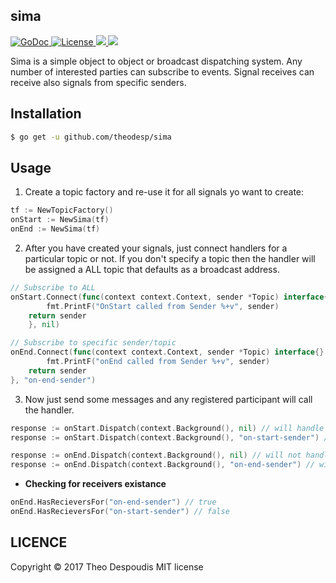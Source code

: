 sima
---
<a href="https://godoc.org/github.com/theodesp/sima">
<img src="https://godoc.org/github.com/theodesp/sima?status.svg" alt="GoDoc">
</a>

<a href="https://opensource.org/licenses/MIT" rel="nofollow">
<img src="https://img.shields.io/github/license/mashape/apistatus.svg" alt="License"/>
</a>

<a href="https://travis-ci.org/theodesp/sima" rel="nofollow">
<img src="https://travis-ci.org/theodesp/sima.svg?branch=master" />
</a>

<a href="https://codecov.io/gh/theodesp/sima">
  <img src="https://codecov.io/gh/theodesp/sima/branch/master/graph/badge.svg" />
</a>

Sima is a simple object to object or broadcast dispatching system. 
Any number of interested parties can subscribe to events. 
Signal receives can receive also signals from specific senders.

## Installation
```bash
$ go get -u github.com/theodesp/sima
```

## Usage
1. Create a topic factory and re-use it for all signals yo want to create:

```go
tf := NewTopicFactory()
onStart := NewSima(tf)
onEnd := NewSima(tf)
```

2. After you have created your signals, just connect handlers for a particular topic or not. If you don't specify a topic then the handler will be assigned a ALL topic that defaults as a broadcast address.
```go
// Subscribe to ALL
onStart.Connect(func(context context.Context, sender *Topic) interface{} {
		fmt.PrintF("OnStart called from Sender %+v", sender)
    return sender
	}, nil)

// Subscribe to specific sender/topic
onEnd.Connect(func(context context.Context, sender *Topic) interface{} {
		fmt.PrintF("onEnd called from Sender %+v", sender)
    return sender
}, "on-end-sender")
```

3. Now just send some messages and any registered participant will call the handler.
```go
response := onStart.Dispatch(context.Background(), nil) // will handle
response := onStart.Dispatch(context.Background(), "on-start-sender") // will not handle

response := onEnd.Dispatch(context.Background(), nil) // will not handle
response := onEnd.Dispatch(context.Background(), "on-end-sender") // will handle
```

* **Checking for receivers existance**
```go
onEnd.HasRecieversFor("on-end-sender") // true
onEnd.HasRecieversFor("on-start-sender") // false
```

## LICENCE
Copyright © 2017 Theo Despoudis MIT license
